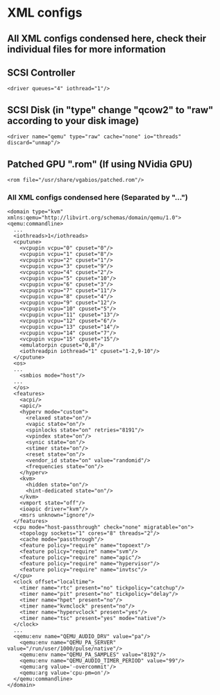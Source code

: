 # XML configs

## All XML configs condensed here, check their individual files for more information

## SCSI Controller
    <driver queues="4" iothread="1"/>

## SCSI Disk (in "type" change "qcow2" to "raw" according to your disk image)
    <driver name="qemu" type="raw" cache="none" io="threads" discard="unmap"/>

## Patched GPU ".rom" (If using NVidia GPU)
    <rom file="/usr/share/vgabios/patched.rom"/>

### All XML configs condensed here (Separated by "...")

    <domain type="kvm" xmlns:qemu="http://libvirt.org/schemas/domain/qemu/1.0"><qemu:commandline>
      ...
      <iothreads>1</iothreads>
      <cputune>
        <vcpupin vcpu="0" cpuset="0"/>
        <vcpupin vcpu="1" cpuset="8"/>
        <vcpupin vcpu="2" cpuset="1"/>
        <vcpupin vcpu="3" cpuset="9"/>
        <vcpupin vcpu="4" cpuset="2"/>
        <vcpupin vcpu="5" cpuset="10"/>
        <vcpupin vcpu="6" cpuset="3"/>
        <vcpupin vcpu="7" cpuset="11"/>
        <vcpupin vcpu="8" cpuset="4"/>
        <vcpupin vcpu="9" cpuset="12"/>
        <vcpupin vcpu="10" cpuset="5"/>
        <vcpupin vcpu="11" cpuset="13"/>
        <vcpupin vcpu="12" cpuset="6"/>
        <vcpupin vcpu="13" cpuset="14"/>
        <vcpupin vcpu="14" cpuset="7"/>
        <vcpupin vcpu="15" cpuset="15"/>
        <emulatorpin cpuset="0,8"/>
        <iothreadpin iothread="1" cpuset="1-2,9-10"/>
      </cputune>
      <os>
      ...
        <smbios mode="host"/>
      ...
      </os>
      <features>
        <acpi/>
        <apic/>
        <hyperv mode="custom">
          <relaxed state="on"/>
          <vapic state="on"/>
          <spinlocks state="on" retries="8191"/>
          <vpindex state="on"/>
          <synic state="on"/>
          <stimer state="on"/>
          <reset state="on"/>
          <vendor_id state="on" value="randomid"/>
          <frequencies state="on"/>
        </hyperv>
        <kvm>
          <hidden state="on"/>
          <hint-dedicated state="on"/>
        </kvm>
        <vmport state="off"/>
        <ioapic driver="kvm"/>
        <msrs unknown="ignore"/>
      </features>
      <cpu mode="host-passthrough" check="none" migratable="on">
        <topology sockets="1" cores="8" threads="2"/>
        <cache mode="passthrough"/>
        <feature policy="require" name="topoext"/>
        <feature policy="require" name="svm"/>
        <feature policy="require" name="apic"/>
        <feature policy="require" name="hypervisor"/>
        <feature policy="require" name="invtsc"/>
      </cpu>
      <clock offset="localtime">
        <timer name="rtc" present="no" tickpolicy="catchup"/>
        <timer name="pit" present="no" tickpolicy="delay"/>
        <timer name="hpet" present="no"/>
        <timer name="kvmclock" present="no"/>
        <timer name="hypervclock" present="yes"/>
        <timer name="tsc" present="yes" mode="native"/>
      </clock>
      ...
      <qemu:env name="QEMU_AUDIO_DRV" value="pa"/>
        <qemu:env name="QEMU_PA_SERVER" value="/run/user/1000/pulse/native"/>
        <qemu:env name="QEMU_PA_SAMPLES" value="8192"/>
        <qemu:env name="QEMU_AUDIO_TIMER_PERIOD" value="99"/>
        <qemu:arg value='-overcommit'/>
        <qemu:arg value='cpu-pm=on'/>
      </qemu:commandline>
    </domain>
